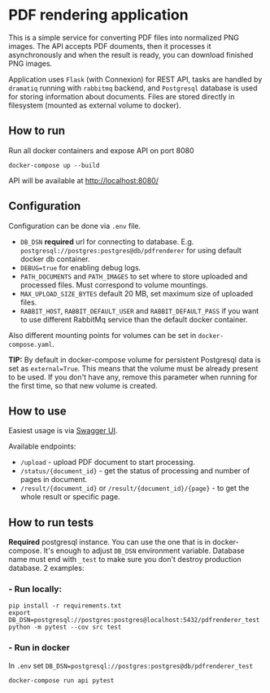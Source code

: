 # PDF rendering application
This is a simple service for converting PDF files into normalized PNG images. The API accepts PDF douments, then it processes it asynchronously and when the result is ready, you can download finished PNG images.

Application uses `Flask` (with Connexion) for REST API, tasks are handled by `dramatiq` running with `rabbitmq` backend, and `Postgresql` database is used for storing information about documents. Files are stored directly in filesystem (mounted as external volume to docker).

## How to run
Run all docker containers and expose API on port 8080
```
docker-compose up --build
```

API will be available at [http://localhost:8080/](http://localhost:8080/)

## Configuration

Configuration can be done via `.env` file.

- `DB_DSN` **required** url for connecting to database. E.g. `postgresql://postgres:postgres@db/pdfrenderer` for using default docker db container.
- `DEBUG=true` for enabling debug logs.
- `PATH_DOCUMENTS` and `PATH_IMAGES` to set where to store uploaded and processed files. Must correspond to volume mountings.
- `MAX_UPLOAD_SIZE_BYTES` default 20 MB, set maximum size of uploaded files.
- `RABBIT_HOST`, `RABBIT_DEFAULT_USER` and `RABBIT_DEFAULT_PASS` if you want to use different RabbitMq service than the default docker container.

Also different mounting points for volumes can be set in `docker-compose.yaml`.

**TIP:** By default in docker-compose volume for persistent Postgresql data is set as `external=True`. This means that the volume must be already present to be used. If you don't have any, remove this parameter when running for the first time, so that new volume is created.

## How to use

Easiest usage is via [Swagger UI](http://localhost:8080/ui).

Available endpoints:

- `/upload` - upload PDF document to start processing.
- `/status/{document_id}` - get the status of processing and number of pages in document.
- `/result/{document_id}` or `/result/{document_id}/{page}` - to get the whole result or specific page.

## How to run tests

**Required** postgresql instance. You can use the one that is in docker-compose. It's enough to adjust `DB_DSN` environment variable. Database name must end with `_test` to make sure you don't destroy production database. 2 examples:

### - Run locally:
```
pip install -r requirements.txt
export DB_DSN=postgresql://postgres:postgres@localhost:5432/pdfrenderer_test
python -m pytest --cov src test
```

### - Run in docker
In `.env` set `DB_DSN=postgresql://postgres:postgres@db/pdfrenderer_test`
```
docker-compose run api pytest
```

